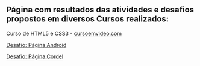 <h2>Página com resultados das atividades e desafios propostos em diversos Cursos realizados:</h2>

Curso de HTML5 e CSS3 - <a href="https://www.cursoemvideo.com/" target="_blank">cursoemvideo.com</a>
<p>
    <a href="https://carlageo.github.io/AtividadesCursos/projeto-Androide/Index.html" target="_blank">Desafio: Página Android</a>
</p>

<p>
    <a href="https://carlageo.github.io/AtividadesCursos/projeto-Cordel/index.html" target="_blank">Desafio: Página Cordel</a>
</p>